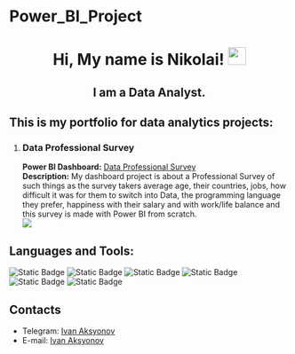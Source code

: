 # Power_BI_Project
<h1 align="center">Hi, My name is Nikolai!
<img src="https://github.com/blackcater/blackcater/raw/main/images/Hi.gif" height="32"/>
</h1>
<h2 align="center">I am a Data Analyst.</h2>

<h2>This is my portfolio for data analytics projects:</h2>
<ol>
   <li>
      <h3>Data Professional Survey</h3>
      <p>
      <strong>Power BI Dashboard:</strong> <a href="https://public.tableau.com/app/profile/ivan2501/viz/HRKPIsforBonuses/Dashboard1">Data Professional Survey</a><br>
      <strong>Description:</strong> My dashboard project is about a Professional Survey of such things as
the survey takers average age, their countries, jobs, how difficult it was for them to switch into Data, 
the programming language they prefer, happiness with their salary and with work/life balance and this survey is made with Power BI from scratch.<br>
      <img src="Tableau Dashboard Picture/HR Dashboard.png">
      </p>
   </li>
</ol>
<h2>Languages and Tools:</h2>
<div style="
  display: inline;
">
  <img alt="Static Badge" src="https://img.shields.io/badge/Python-000000?color=2222AF">
  <img alt="Static Badge" src="https://img.shields.io/badge/SQL-000000?color=FFA126">
  <img alt="Static Badge" src="https://img.shields.io/badge/Power%20BI-000000?color=EFF617">
  <img alt="Static Badge" src="https://img.shields.io/badge/Tableau-000000?color=1a699e">
  <img alt="Static Badge" src="https://img.shields.io/badge/Redash-000000?color=FF8C52">
  <img alt="Static Badge" src="https://img.shields.io/badge/Statistics-000000?color=A81919">
</div>
<h2>Contacts</h2>
<ul>
   <li>
      Telegram: <a href="https://t.me/ivan_aksyonov">Ivan Aksyonov</a>
   </li>
   <li>
      E-mail: <a href="mailto:ivan_aksyonov@inbox.ru">Ivan Aksyonov</a>
   </li>
</ul>